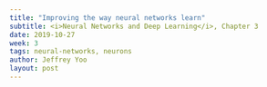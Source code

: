 ```yaml
---
title: "Improving the way neural networks learn"
subtitle: <i>Neural Networks and Deep Learning</i>, Chapter 3
date: 2019-10-27
week: 3
tags: neural-networks, neurons
author: Jeffrey Yoo
layout: post
---
```


